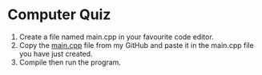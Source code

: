# Computer Quiz
1. Create a file named main.cpp in your favourite code editor.
2. Copy the [main.cpp](main.cpp) file from my GitHub and paste it in the main.cpp file you have just created.
3. Compile then run the program.
